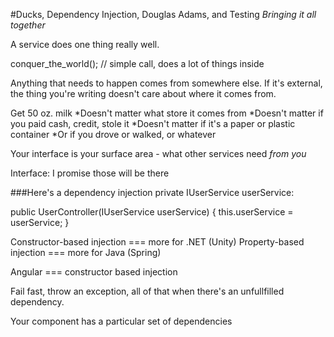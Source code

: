 #Ducks, Dependency Injection, Douglas Adams, and Testing
_Bringing it all together_

A service does one thing really well.

conquer_the_world();  // simple call, does a lot of things inside

Anything that needs to happen comes from somewhere else.
If it's external, the thing you're writing doesn't care about where it comes from.

Get 50 oz. milk
*Doesn't matter what store it comes from
*Doesn't matter if you paid cash, credit, stole it
*Doesn't matter if it's a paper or plastic container
*Or if you drove or walked, or whatever

Your interface is your surface area - what other services need _from you_

Interface: I promise those will be there

###Here's a dependency injection
private IUserService userService:

public UserController(IUserService userService)
{
	this.userService = userService;
}

Constructor-based injection === more for .NET (Unity)
Property-based injection === more for Java (Spring)

Angular === constructor based injection

Fail fast, throw an exception, all of that when there's an unfullfilled dependency.

Your component has a particular set of dependencies
